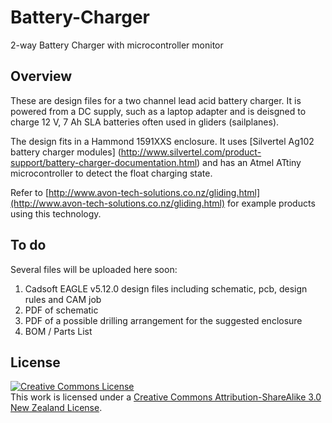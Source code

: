 Battery-Charger
===============

2-way Battery Charger with microcontroller monitor

## Overview

These are design files for a two channel lead acid battery charger.  It is powered from a DC supply, such as a laptop adapter and is deisgned to charge 12 V, 7 Ah SLA batteries often used in gliders (sailplanes).

The design fits in a Hammond 1591XXS enclosure.  It uses [Silvertel Ag102 battery charger modules] (http://www.silvertel.com/product-support/battery-charger-documentation.html) and has an Atmel ATtiny microcontroller to detect the float charging state.

Refer to [http://www.avon-tech-solutions.co.nz/gliding.html](http://www.avon-tech-solutions.co.nz/gliding.html) for example products using this technology.

## To do

Several files will be uploaded here soon:

1. Cadsoft EAGLE v5.12.0 design files including schematic, pcb, design rules and CAM job
2. PDF of schematic
3. PDF of a possible drilling arrangement for the suggested enclosure
4. BOM / Parts List

## License

<a rel="license" href="http://creativecommons.org/licenses/by-sa/3.0/nz/"><img alt="Creative Commons License" style="border-width:0" src="http://i.creativecommons.org/l/by-sa/3.0/nz/88x31.png" /></a><br />This work is licensed under a <a rel="license" href="http://creativecommons.org/licenses/by-sa/3.0/nz/">Creative Commons Attribution-ShareAlike 3.0 New Zealand License</a>.

